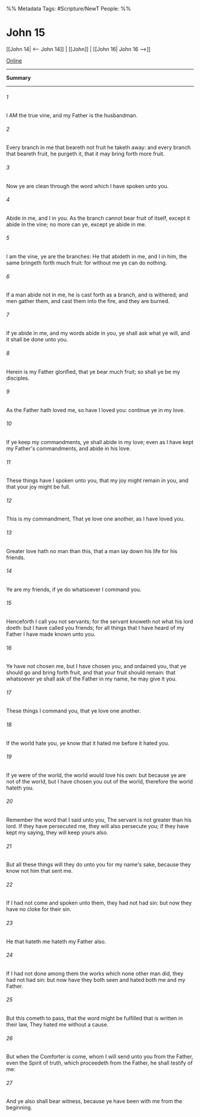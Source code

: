 %% Metadata
Tags: #Scripture/NewT
People: 
%%
# John 15
[[John 14| <-- John 14]] | [[John]] | [[John 16| John 16 -->]]

[Online](https://churchofjesuschrist.org/study/scriptures/nt/john/15?lang=eng)

---
__Summary__



---
###### 1
I AM the true vine, and my Father is the husbandman.
###### 2
Every branch in me that beareth not fruit he taketh away: and every branch that beareth fruit, he purgeth it, that it may bring forth more fruit.
###### 3
Now ye are clean through the word which I have spoken unto you.
###### 4
Abide in me, and I in you. As the branch cannot bear fruit of itself, except it abide in the vine; no more can ye, except ye abide in me.
###### 5
I am the vine, ye are the branches: He that abideth in me, and I in him, the same bringeth forth much fruit: for without me ye can do nothing.
###### 6
If a man abide not in me, he is cast forth as a branch, and is withered; and men gather them, and cast them into the fire, and they are burned.
###### 7
If ye abide in me, and my words abide in you, ye shall ask what ye will, and it shall be done unto you.
###### 8
Herein is my Father glorified, that ye bear much fruit; so shall ye be my disciples.
###### 9
As the Father hath loved me, so have I loved you: continue ye in my love.
###### 10
If ye keep my commandments, ye shall abide in my love; even as I have kept my Father's commandments, and abide in his love.
###### 11
These things have I spoken unto you, that my joy might remain in you, and that your joy might be full.
###### 12
This is my commandment, That ye love one another, as I have loved you.
###### 13
Greater love hath no man than this, that a man lay down his life for his friends.
###### 14
Ye are my friends, if ye do whatsoever I command you.
###### 15
Henceforth I call you not servants; for the servant knoweth not what his lord doeth: but I have called you friends; for all things that I have heard of my Father I have made known unto you.
###### 16
Ye have not chosen me, but I have chosen you, and ordained you, that ye should go and bring forth fruit, and that your fruit should remain: that whatsoever ye shall ask of the Father in my name, he may give it you.
###### 17
These things I command you, that ye love one another.
###### 18
If the world hate you, ye know that it hated me before it hated you.
###### 19
If ye were of the world, the world would love his own: but because ye are not of the world, but I have chosen you out of the world, therefore the world hateth you.
###### 20
Remember the word that I said unto you, The servant is not greater than his lord. If they have persecuted me, they will also persecute you; if they have kept my saying, they will keep yours also.
###### 21
But all these things will they do unto you for my name's sake, because they know not him that sent me.
###### 22
If I had not come and spoken unto them, they had not had sin: but now they have no cloke for their sin.
###### 23
He that hateth me hateth my Father also.
###### 24
If I had not done among them the works which none other man did, they had not had sin: but now have they both seen and hated both me and my Father.
###### 25
But this cometh to pass, that the word might be fulfilled that is written in their law, They hated me without a cause.
###### 26
But when the Comforter is come, whom I will send unto you from the Father, even the Spirit of truth, which proceedeth from the Father, he shall testify of me:
###### 27
And ye also shall bear witness, because ye have been with me from the beginning.



